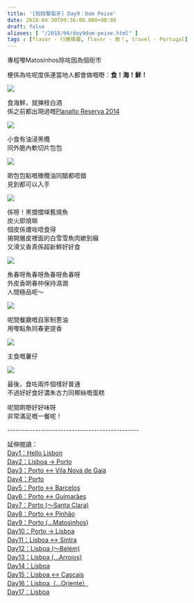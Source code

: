 ```yaml
---
title: '[抱抱葡萄牙] Day9：Dom Peixe'
date: 2018-04-30T09:36:00.000+08:00
draft: false
aliases: [ "/2018/04/day9dom-peixe.html" ]
tags : [flavor - 行膳積腹, flavor - 飲！, travel - Portugal]
---
```


專程嚟Matosinhos除咗因為個街市  

梗係為咗呢度係連當地人都會做嘅嘢：**食！海！鮮！**

![](https://c1.staticflickr.com/5/4310/36086248585_5da925a290_z.jpg)

食海鮮，就揀枝白酒  
係之前都出現過嘅[Planalto Reserva 2014](https://www.hidie.net/2018/03/day6bistro-yours-guesthouse.html)  

![](https://c1.staticflickr.com/1/865/40881466085_7087b4862f_z.jpg)

小食有油浸黑欖  
同外脆內軟切片包包  

![](https://c1.staticflickr.com/1/831/41780429711_710dceee21_z.jpg)

啲包包點嘅橄欖油同醋都唔錯  
見到都可以入手  

![](https://c1.staticflickr.com/1/910/40881464285_84ed478d53_z.jpg)

係呀！黑擝擝㗎舊燒魚  
炭火即燒嘛  
個皮係燶咗唔食得  
揭開層皮裡面的白雪雪魚肉嫰到癲  
又滑又香真係超新鮮好好食  

![](https://c1.staticflickr.com/1/952/41780427281_e00168f77f_z.jpg)

魚春呀魚春呀魚春呀魚春呀  
外皮香啲春仲保持濕潤  
人間極品呢～  

![](https://c1.staticflickr.com/1/907/40881460035_595759324e_z.jpg)

呢間餐廳嘅自家制蔥油  
用嚟點魚同春更提香  

![](https://c1.staticflickr.com/1/872/41780428721_355eabe31c_z.jpg)

主食嘅薯仔  

![](https://c1.staticflickr.com/1/974/40881462175_209cb579c1_z.jpg)

最後，食咗兩件個樣好普通  
不過好好食好濃朱古力同椰絲嘅蛋糕  
  
呢間啲嘢好好味呀  
非常滿足嘅一餐呢！  
  
\-----------------------------------------------  
  
  
延伸閱讀：  
[Day1：Hello Lisbon](https://www.hidie.net/2017/07/day1hello-lisbon.html)  
[Day2：Lisboa → Porto](https://www.hidie.net/2017/07/day2lisboa-porto.html)  
[Day3：Porto ↔ Vila Nova de Gaia](https://www.hidie.net/2017/07/day3porto-vila-nova-de-gaia.html)  
[Day4：Porto](http://www.hidie.net/2017/07/day4porto.html)  
[Day5：Porto ↔ Barcelos](http://www.hidie.net/2017/07/day5porto-barcelos.html)  
[Day6：Porto ↔ Guimarães](http://www.hidie.net/2017/07/day6porto-guimaraes.html)  
[Day7：Porto (～Santa Clara)](http://www.hidie.net/2017/08/day7porto-santa-clara.html)  
[Day8：Porto ↔ Pinhão](http://www.hidie.net/2017/08/day8porto-pinhao.html)  
[Day9：Porto (...Matosinhos)](http://www.hidie.net/2017/08/day9porto-matosinhos.html)  
[Day10：Porto → Lisboa](http://www.hidie.net/2017/08/day10porto-lisboa.html)  
[Day11：Lisboa ↔ Sintra](http://www.hidie.net/2017/08/day11lisboa-sintra.html)  
[Day12：Lisboa (～Belém)](http://www.hidie.net/2017/08/day12lisboa-belem.html)  
[Day13：Lisboa (...Arroios)](http://www.hidie.net/2017/08/day13lisboa-arroios.html)  
[Day14：Lisboa](http://www.hidie.net/2017/08/day14lisboa.html)  
[Day15：Lisboa ↔ Cascais](http://www.hidie.net/2017/08/day15lisboa-cascais.html)  
[Day16：Lisboa（...Oriente）](http://www.hidie.net/2017/08/day16lisboaoriente.html)  
[Day17：Lisboa](http://www.hidie.net/2017/08/day17lisboa.html)